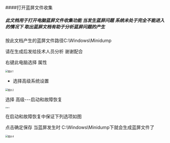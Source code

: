 ####打开蓝屏文件收集

##### 此文档用于打开电脑蓝屏文件收集功能 当发生蓝屏问题 系统未处于完全不能进入的情况下 取出蓝屏文档有助于分析蓝屏问题的产生 

按此文档产生的蓝屏文件路径C:\Windows\Minidump  

请在生成后发给技术人员分析 谢谢配合

右键此电脑选择 属性

<img src="/Users/syl/Desktop/图片1.png" alt="图片1" style="zoom:50%;" />

- 选择高级系统设置

<img src="/Users/syl/Desktop/图片2.png" alt="图片2" style="zoom:50%;" />

选择 高级---启动和故障恢复

<img src="/Users/syl/Desktop/图片3.png" alt="图片3" style="zoom: 25%;" />

在启动和故障恢复中保证下列选项如图

点击确定保存 当蓝屏发生时 C:\Windows\Minidump下就会生成蓝屏文件了

<img src="/Users/syl/Desktop/图片4.png" alt="图片4" style="zoom:50%;" />